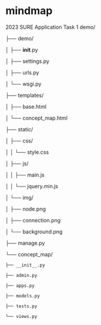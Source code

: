 # mindmap
2023 SURE Application Task 1 
demo/

├── demo/

│   ├── __init__.py

│   ├── settings.py

│   ├── urls.py

│   └── wsgi.py

├── templates/

│   ├── base.html

│   └── concept_map.html

├── static/

│   ├── css/

│   │   └── style.css

│   ├── js/

│   │   ├── main.js

│   │   └── jquery.min.js

│   └── img/

│       ├── node.png

│       ├── connection.png

│       └── background.png

├── manage.py

└── concept_map/

    ├── __init__.py
    
    ├── admin.py
    
    ├── apps.py
    
    ├── models.py
    
    ├── tests.py
    
    └── views.py
